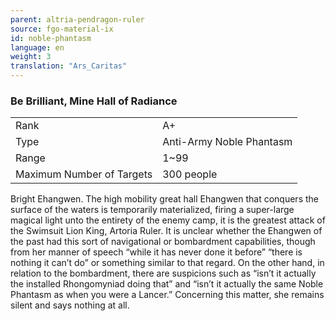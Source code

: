 ```yaml
---
parent: altria-pendragon-ruler
source: fgo-material-ix
id: noble-phantasm
language: en
weight: 3
translation: "Ars_Caritas"
---
```


### Be Brilliant, Mine Hall of Radiance

<table>
  <tr><td>Rank</td><td>A+</td></tr>
  <tr><td>Type</td><td>Anti-Army Noble Phantasm</td></tr>
  <tr><td>Range</td><td>1~99</td></tr>
  <tr><td>Maximum Number of Targets</td><td>300 people</td></tr>
</table>

Bright Ehangwen.
The high mobility great hall Ehangwen that conquers the surface of the waters is temporarily materialized, firing a super-large magical light unto the entirety of the enemy camp, it is the greatest attack of the Swimsuit Lion King, Artoria Ruler.
It is unclear whether the Ehangwen of the past had this sort of navigational or bombardment capabilities, though from her manner of speech “while it has never done it before” “there is nothing it can’t do” or something similar to that regard.
On the other hand, in relation to the bombardment, there are suspicions such as “isn’t it actually the installed Rhongomyniad doing that” and “isn’t it actually the same Noble Phantasm as when you were a Lancer.” Concerning this matter, she remains silent and says nothing at all.
